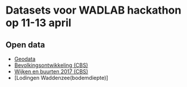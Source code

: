 # Datasets voor WADLAB hackathon op 11-13 april

## Open data
+ [Geodata](https://www.rijkswaterstaat.nl/apps/geoservices/geodata/dmc/)
+ [Bevolkingsontwikkeling (CBS)](http://statline.cbs.nl/Statweb/publication/?DM=SLNL&PA=37230ned&D1=0-2,4-5,7-8,13-17&D2=493&D3=a&HDR=G2&STB=G1,T&VW=T)
+ [Wijken en buurten 2017 (CBS)](https://www.cbs.nl/nl-nl/maatwerk/2017/31/kerncijfers-wijken-en-buurten-2017)
+ [Lodingen Waddenzee(bodemdiepte)]